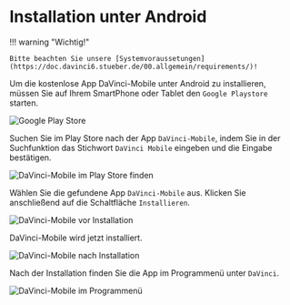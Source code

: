 # Installation unter Android

!!! warning "Wichtig!"

    Bitte beachten Sie unsere [Systemvoraussetungen](https://doc.davinci6.stueber.de/00.allgemein/requirements/)!

Um die kostenlose App DaVinci-Mobile unter Android zu installieren, müssen Sie auf Ihrem SmartPhone oder Tablet den `Google Playstore` starten.

![Google Play Store](/assets/images/appandroidplaystoremarked.png "Google Play Store")

Suchen Sie im Play Store nach der App `DaVinci-Mobile`, indem Sie in der Suchfunktion das Stichwort `DaVinci Mobile` eingeben und die Eingabe bestätigen.

![DaVinci-Mobile im Play Store finden](/assets/images/appandroidinstall1.png)

Wählen Sie die gefundene App `DaVinci-Mobile` aus. Klicken Sie anschließend auf die Schaltfläche `Installieren`.

![DaVinci-Mobile vor Installation](/assets/images/appandroidinstall2.png)

DaVinci-Mobile wird jetzt installiert.

![DaVinci-Mobile nach Installation](/assets/images/appandroidinstall3.png)

Nach der Installation finden Sie die App im Programmenü unter `DaVinci`.

![DaVinci-Mobile im Programmenü](/assets/images/appandroiddesktop.png)

